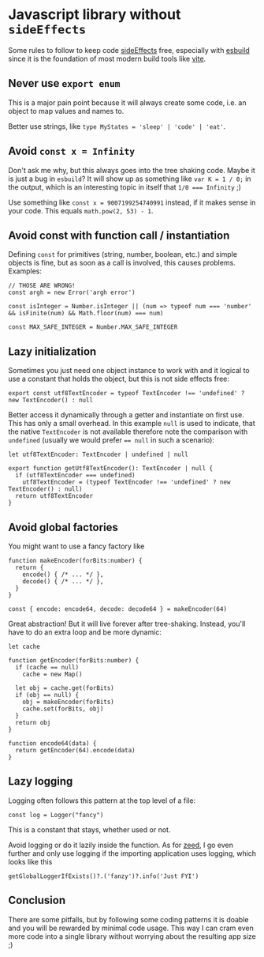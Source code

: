 # Javascript library without `sideEffects`

Some rules to follow to keep code [sideEffects](https://webpack.js.org/guides/tree-shaking/) free, especially with [esbuild](https://esbuild.github.io/api/#ignore-annotations) since it is the foundation of most modern build tools like [vite](https://vitejs.dev/).

## Never use `export enum`

This is a major pain point because it will always create some code, i.e. an object to map values and names to.

Better use strings, like `type MyStates = 'sleep' | 'code' | 'eat'`.

## Avoid `const x = Infinity`

Don't ask me why, but this always goes into the tree shaking code. Maybe it is just a bug in `esbuild`? It will show up as something like `var K = 1 / 0;` in the output, which is an interesting topic in itself that `1/0 === Infinity` ;)

Use something like `const x = 9007199254740991` instead, if it makes sense in your code. This equals `math.pow(2, 53) - 1`.

## Avoid const with function call / instantiation

Defining `const` for primitives (string, number, boolean, etc.) and simple objects is fine, but as soon as a call is involved, this causes problems. Examples:

```
// THOSE ARE WRONG!
const argh = new Error('argh error')

const isInteger = Number.isInteger || (num => typeof num === 'number' && isFinite(num) && Math.floor(num) === num)

const MAX_SAFE_INTEGER = Number.MAX_SAFE_INTEGER
```

## Lazy initialization

Sometimes you just need one object instance to work with and it logical to use a constant that holds the object, but this is not side effects free:

```
export const utf8TextEncoder = typeof TextEncoder !== 'undefined' ? new TextEncoder() : null
```

Better access it dynamically through a getter and instantiate on first use. This has only a small overhead. In this example `null` is used to indicate, that the native `TextEncoder` is not available therefore note the comparison with `undefined` (usually we would prefer `== null` in such a scenario):

```
let utf8TextEncoder: TextEncoder | undefined | null

export function getUtf8TextEncoder(): TextEncoder | null {
  if (utf8TextEncoder === undefined)
    utf8TextEncoder = (typeof TextEncoder !== 'undefined' ? new TextEncoder() : null)
  return utf8TextEncoder
}
```

## Avoid global factories

You might want to use a fancy factory like

```
function makeEncoder(forBits:number) {
  return {
    encode() { /* ... */ },
    decode() { /* ... */ },
  }
}

const { encode: encode64, decode: decode64 } = makeEncoder(64)
```

Great abstraction! But it will live forever after tree-shaking. Instead, you'll have to do an extra loop and be more dynamic:

```
let cache

function getEncoder(forBits:number) {
  if (cache == null)
    cache = new Map()

  let obj = cache.get(forBits)
  if (obj == null) {
    obj = makeEncoder(forBits)
    cache.set(forBits, obj)
  }
  return obj
}

function encode64(data) {
  return getEncoder(64).encode(data)
}
```

## Lazy logging

Logging often follows this pattern at the top level of a file:

```
const log = Logger("fancy")
```

This is a constant that stays, whether used or not.

Avoid logging or do it lazily inside the function. As for [zeed](https://github.com/holtwick/zeed), I go even further and only use logging if the importing application uses logging, which looks like this

```
getGlobalLoggerIfExists()?.('fanzy')?.info('Just FYI')
```

## Conclusion

There are some pitfalls, but by following some coding patterns it is doable and you will be rewarded by minimal code usage. This way I can cram even more code into a single library without worrying about the resulting app size ;)
